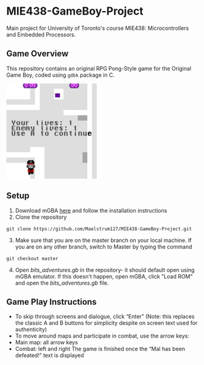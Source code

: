 # MIE438-GameBoy-Project
Main project for University of Toronto's course MIE438: Microcontrollers and Embedded Processors.

## Game Overview
This repository contains an original RPG Pong-Style game for the Original Game Boy, coded using ```gdbk``` package in C.  
    
<img src="https://github.com/Maelstrum127/MIE438-GameBoy-Project/blob/master/Images/win.gif" width="250" height="250"/>

## Setup 
1. Download mGBA [here](https://mgba.io/) and follow the installation instructions   
2. Clone the repository    
```
git clone https://github.com/Maelstrum127/MIE438-GameBoy-Project.git 
```
3. Make sure that you are on the master branch on your local machine. If you are on any other branch, switch to Master by typing the command 
```
git checkout master 
```
4. Open *bits_adventures.gb* in the repository- it should default open using mGBA emulator. If this doesn't happen, open mGBA, click "Load ROM" and open the *bits_adventures.gb* file.  

## Game Play Instructions 
* To skip through screens and dialogue, click “Enter” (Note: this replaces the classic A and B buttons for simplicity despite on screen text used for authenticity) 
* To move around maps and participate in combat, use the arrow keys:
* Main map: all arrow keys 
* Combat: left and right 
The game is finished once the “Mal has been defeated!” text is displayed

